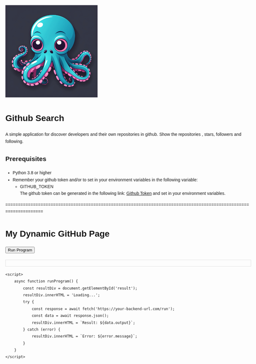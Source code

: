 
<img src="images/octopusUNO.jpg" width="300" alt="octopusUNO">

# Github Search
 
 A simple application for discover developers and their own repositories in github. Show the repositories , stars, followers and following. 

## Prerequisites

- Python 3.8 or higher
- Remember your github token and/or to set in your environment variables in the following variable:
  - GITHUB_TOKEN    
The github token can be generated in the following link:
[Github Token](https://github.com/settings/tokens) and set in your environment variables.

================================================================================================================

<!DOCTYPE html>
<html lang="en">
<head>
    <meta charset="UTF-8">
    <meta name="viewport" content="width=device-width, initial-scale=1.0">
    <title>Dynamic GitHub Page</title>
    <style>
        body { font-family: Arial, sans-serif; line-height: 1.6; padding: 20px; max-width: 800px; margin: 0 auto; }
        #result { margin-top: 20px; padding: 10px; border: 1px solid #ddd; }
    </style>
</head>
<body>
    <h1>My Dynamic GitHub Page</h1>
    <button onclick="runProgram()">Run Program</button>
    <div id="result"></div>

    <script>
        async function runProgram() {
            const resultDiv = document.getElementById('result');
            resultDiv.innerHTML = 'Loading...';
            try {
                const response = await fetch('https://your-backend-url.com/run');
                const data = await response.json();
                resultDiv.innerHTML = `Result: ${data.output}`;
            } catch (error) {
                resultDiv.innerHTML = `Error: ${error.message}`;
            }
        }
    </script>
</body>
</html>
